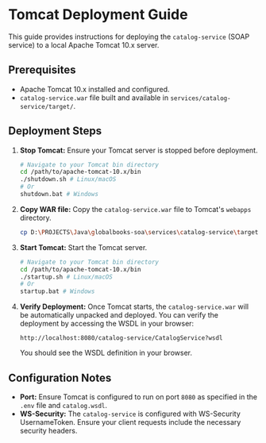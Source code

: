 # Tomcat Deployment Guide

This guide provides instructions for deploying the `catalog-service` (SOAP service) to a local Apache Tomcat 10.x server.

## Prerequisites

-   Apache Tomcat 10.x installed and configured.
-   `catalog-service.war` file built and available in `services/catalog-service/target/`.

## Deployment Steps

1.  **Stop Tomcat:** Ensure your Tomcat server is stopped before deployment.

    ```bash
    # Navigate to your Tomcat bin directory
    cd /path/to/apache-tomcat-10.x/bin
    ./shutdown.sh # Linux/macOS
    # Or
    shutdown.bat # Windows
    ```

2.  **Copy WAR file:** Copy the `catalog-service.war` file to Tomcat's `webapps` directory.

    ```bash
    cp D:\PROJECTS\Java\globalbooks-soa\services\catalog-service\target\catalog-service-1.0.0.war /path/to/apache-tomcat-10.x/webapps/catalog-service.war
    ```

3.  **Start Tomcat:** Start the Tomcat server.

    ```bash
    # Navigate to your Tomcat bin directory
    cd /path/to/apache-tomcat-10.x/bin
    ./startup.sh # Linux/macOS
    # Or
    startup.bat # Windows
    ```

4.  **Verify Deployment:** Once Tomcat starts, the `catalog-service.war` will be automatically unpacked and deployed. You can verify the deployment by accessing the WSDL in your browser:

    `http://localhost:8080/catalog-service/CatalogService?wsdl`

    You should see the WSDL definition in your browser.

## Configuration Notes

-   **Port:** Ensure Tomcat is configured to run on port `8080` as specified in the `.env` file and `catalog.wsdl`.
-   **WS-Security:** The `catalog-service` is configured with WS-Security UsernameToken. Ensure your client requests include the necessary security headers.